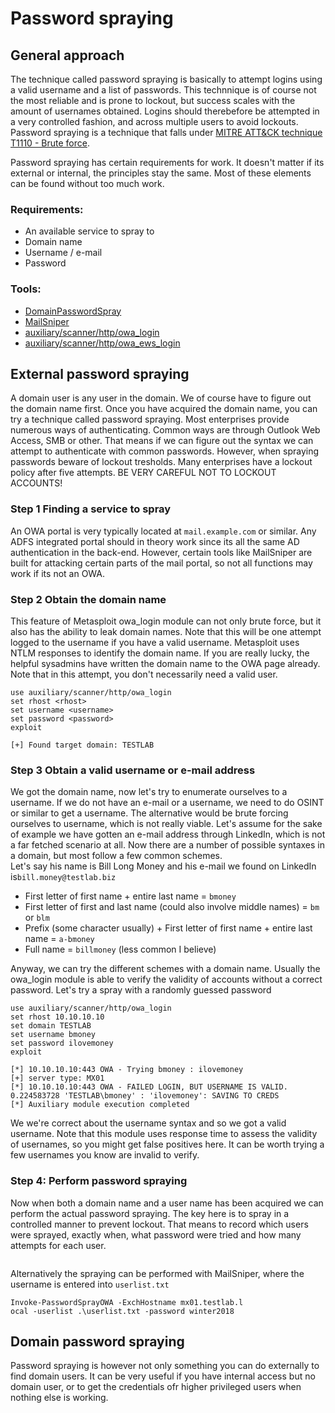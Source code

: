 # Password spraying

## General approach

The technique called password spraying is basically to attempt logins using a valid username and a list of passwords. This technnique is of course not the most reliable and is prone to lockout, but success scales with the amount of usernames obtained. Logins should therebefore be attempted in a very controlled fashion, and across multiple users to avoid lockouts. Password spraying is a technique that falls under [MITRE ATT&CK technique T1110 - Brute force](https://attack.mitre.org/wiki/Technique/T1110).

Password spraying has certain requirements for work. It doesn't matter if its external or internal, the principles stay the same. Most of these elements can be found without too much work.

### **Requirements:**

* An available service to spray to
* Domain name
* Username / e-mail
* Password

### **Tools:**

* [DomainPasswordSpray](https://github.com/dafthack/DomainPasswordSpray)
* [MailSniper](https://github.com/dafthack/MailSniper)
* [auxiliary/scanner/http/owa\_login](https://www.rapid7.com/db/modules/auxiliary/scanner/http/owa_login)
* [auxiliary/scanner/http/owa\_ews\_login](https://www.rapid7.com/db/modules/auxiliary/scanner/http/owa_ews_login)

## External password spraying

A domain user is any user in the domain. We of course have to figure out the domain name first. Once you have acquired the domain name, you can try a technique called password spraying. Most enterprises provide numerous ways of authenticating. Common ways are through Outlook Web Access, SMB or other. That means if we can figure out the syntax we can attempt to authenticate with common passwords. However, when spraying passwords beware of lockout tresholds. Many enterprises have a lockout policy after five attempts. BE VERY CAREFUL NOT TO LOCKOUT ACCOUNTS!

### **Step 1 Finding a service to spray**

An OWA portal is very typically located at `mail.example.com` or similar. Any ADFS integrated portal should in theory work since its all the same AD authentication in the back-end. However, certain tools like MailSniper are built for attacking certain parts of the mail portal, so not all functions may work if its not an OWA.

### **Step 2 Obtain the domain name**

This feature of Metasploit owa\_login module can not only brute force, but it also has the ability to leak domain names. Note that this will be one attempt logged to the username if you have a valid username. Metasploit uses NTLM responses to identify the domain name. If you are really lucky, the helpful sysadmins have written the domain name to the OWA page already. Note that in this attempt, you don't necessarily need a valid user.

```text
use auxiliary/scanner/http/owa_login
set rhost <rhost>
set username <username>
set password <password>
exploit

[+] Found target domain: TESTLAB
```

### **Step 3 Obtain a valid username or e-mail address**

We got the domain name, now let's try to enumerate ourselves to a username. If we do not have an e-mail or a username, we need to do OSINT or similar to get a username. The alternative would be brute forcing ourselves to  username, which is not really viable. Let's assume for the sake of example we have gotten an e-mail address through LinkedIn, which is not a far fetched scenario at all. Now there are a number of possible syntaxes in a domain, but most follow a few common schemes.  
Let's say his name is Bill Long Money and his e-mail we found on LinkedIn is`bill.money@testlab.biz`  
- First letter of first name + entire last name = `bmoney`  
- First letter of first and last name \(could also involve middle names\) = `bm`  or  `blm`  
- Prefix \(some character usually\) + First letter of first name + entire last name =  `a-bmoney`  
- Full name = `billmoney` \(less common I believe\)

Anyway, we can try the different schemes with a domain name. Usually the owa\_login module is able to verify the validity of accounts without a correct password.  Let's try a spray with a randomly guessed password

```text
use auxiliary/scanner/http/owa_login
set rhost 10.10.10.10
set domain TESTLAB
set username bmoney
set password ilovemoney
exploit

[*] 10.10.10.10:443 OWA - Trying bmoney : ilovemoney
[+] server type: MX01
[*] 10.10.10.10:443 OWA - FAILED LOGIN, BUT USERNAME IS VALID. 0.224583728 'TESTLAB\bmoney' : 'ilovemoney': SAVING TO CREDS
[*] Auxiliary module execution completed
```

We we're correct about the username syntax and so we got a valid username. Note that this module uses response time to assess the validity of usernames, so you might get false positives here. It can be worth trying a few usernames you know are invalid to verify.

### Step 4: Perform password spraying

Now when both a domain name and a user name has been acquired we can perform the actual password spraying. The key here is to spray in a controlled manner to prevent lockout. That means to record which users were sprayed, exactly when, what password were tried and how many attempts for each user.

```text

```

Alternatively the spraying can be performed with MailSniper, where the username is entered into `userlist.txt`

```text
Invoke-PasswordSprayOWA -ExchHostname mx01.testlab.l
ocal -userlist .\userlist.txt -password winter2018
```

## Domain password spraying

Password spraying is however not only something you can do externally to find domain users. It can be very useful if you have internal access but no domain user, or to get the credentials ofr higher privileged users when nothing else is working.

